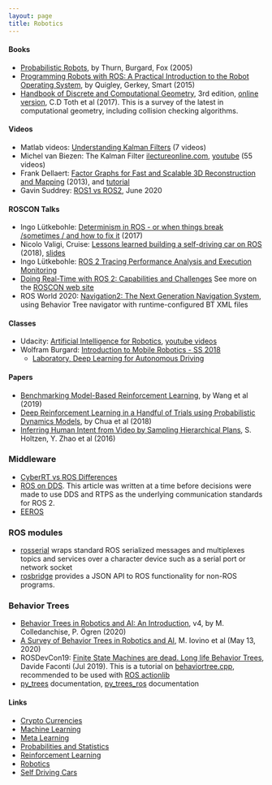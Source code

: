 ```yaml
---
layout: page
title: Robotics
---
```

#### Books
* [Probabilistic Robots](https://docs.ufpr.br/~danielsantos/ProbabilisticRobotics.pdf), by Thurn, Burgard, Fox (2005)
* [Programming Robots with ROS: A Practical Introduction to the Robot Operating System](https://www.amazon.com/Programming-Robots-ROS-Practical-Introduction-dp-1449323898/dp/1449323898/ref=mt_other?_encoding=UTF8&me=&qid=), by Quigley, Gerkey, Smart (2015)
* [Handbook of Discrete and Computational Geometry](https://www.amazon.com/Handbook-Discrete-Computational-Mathematics-Applications/dp/1498711391), 3rd edition, [online version](http://www.csun.edu/~ctoth/Handbook/HDCG3.html), C.D Toth et al (2017). This is a survey of the latest in computational geometry, including collision checking algorithms.

#### Videos
* Matlab videos: [Understanding Kalman Filters](https://www.youtube.com/watch?v=mwn8xhgNpFY) (7 videos)
*  Michel van Biezen: The Kalman Filter [ilectureonline.com](http://www.ilectureonline.com/lectures/subject/SPECIAL%20TOPICS/26/190), [youtube](https://www.youtube.com/watch?v=CaCcOwJPytQ) (55 videos)
* Frank Dellaert: [Factor Graphs for Fast and Scalable 3D Reconstruction and Mapping](http://videolectures.net/bmvc2013_dellaert_factor_graphs/) (2013), and [tutorial](https://gtsam.org/tutorials/intro.html)
* Gavin Suddrey: [ROS1 vs ROS2](https://www.youtube.com/watch?v=g2QLZcItSMM), June 2020

#### ROSCON Talks
* Ingo Lütkebohle: [Determinism in ROS - or when things break /sometimes / and how to fix it](https://www.ros.org/news/2018/09/roscon-2017-determinism-in-ros---or-when-things-break-sometimes-and-how-to-fix-it----ingo-lutkebohle.html) (2017)
* Nicolo Valigi, Cruise: [Lessons learned building a self-driving car on ROS](https://vimeo.com/292693011) (2018), [slides](https://roscon.ros.org/2018/presentations/ROSCon2018_LessonsLearnedSelfDriving.pdf)
* Ingo Lütkebohle: [ROS 2 Tracing Performance Analysis and Execution Monitoring](https://www.youtube.com/watch?v=PEBJU7bFf-o)
* [Doing Real-Time with ROS 2: Capabilities and Challenges](https://www.apex.ai/roscon2019)
See more on the [ROSCON web site](https://roscon.ros.org/world/2020/)
* ROS World 2020: [Navigation2: The Next Generation Navigation System](https://vimeo.com/showcase/7812155/video/480604621), using Behavior Tree navigator with runtime-configured BT XML files

#### Classes
* Udacity: [Artificial Intelligence for Robotics](https://classroom.udacity.com/courses/cs271), [youtube videos](https://www.youtube.com/watch?v=Uqt_pRbR8rI)
* Wolfram Burgard: [Introduction to Mobile Robotics - SS 2018](http://ais.informatik.uni-freiburg.de/teaching/ss18/robotics/)
  * [Laboratory, Deep Learning for Autonomous Driving](http://ais.informatik.uni-freiburg.de/teaching/ss18/driving_lab/)

#### Papers
* [Benchmarking Model-Based Reinforcement Learning](https://arxiv.org/pdf/1907.02057.pdf), by Wang et al (2019)
* [Deep Reinforcement Learning in a Handful of Trials using Probabilistic Dynamics Models](https://arxiv.org/abs/1805.12114), by Chua et al (2018)
* [Inferring Human Intent from Video by Sampling Hierarchical Plans](https://web.cs.ucla.edu/~sholtzen/assets/IROS_2016_camera.pdf), S. Holtzen, Y. Zhao et al (2016)

### Middleware
* [CyberRT vs ROS Differences](https://github.com/ApolloAuto/apollo/issues/6529)
* [ROS on DDS](https://design.ros2.org/articles/ros_on_dds.html). This article was written at a time before decisions were made to use DDS and RTPS as the underlying communication standards for ROS 2.
* [EEROS](https://wiki.eeros.org)

### ROS modules
* [rosserial](http://wiki.ros.org/rosserial) wraps standard ROS serialized messages and multiplexes topics and services over a character device such as a serial port or network socket
* [rosbridge](http://wiki.ros.org/rosbridge_suite) provides a JSON API to ROS functionality for non-ROS programs. 

### Behavior Trees
* [Behavior Trees in Robotics and AI: An Introduction](https://arxiv.org/abs/1709.00084), v4, by M. Colledanchise, P. Ögren (2020)
* [A Survey of Behavior Trees in Robotics and AI](https://arxiv.org/abs/2005.05842), M. Iovino et al (May 13, 2020)
* ROSDevCon19: [Finite State Machines are dead. Long life Behavior Trees](https://www.youtube.com/watch?v=22KUPktetzg), Davide Faconti (Jul 2019). This is a tutorial on [behaviortree.cpp](https://www.youtube.com/watch?v=22KUPktetzg), recommended to be used with [ROS actionlib](http://wiki.ros.org/actionlib)
* [py_trees](https://py-trees.readthedocs.io) documentation, [py_trees_ros](https://github.com/splintered-reality/py_trees_ros) documentation

#### Links
* [Crypto Currencies](crypto_currencies.md)
* [Machine Learning](machine_learning.md)
* [Meta Learning](meta_learning.md)
* [Probabilities and Statistics](probabilities_and_statistics.md)
* [Reinforcement Learning](reinforcement_learning.md)
* [Robotics](robotics.md)
* [Self Driving Cars](self_driving_cars.md)
